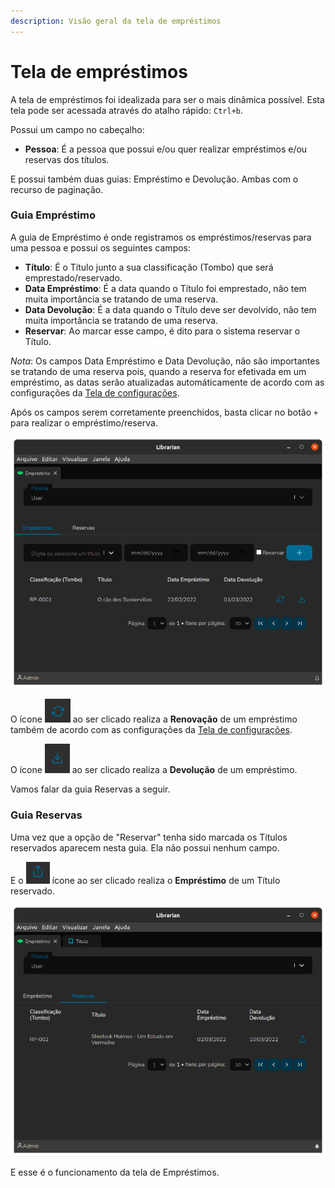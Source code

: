```yaml
---
description: Visão geral da tela de empréstimos
---
```


# Tela de empréstimos

A tela de empréstimos foi idealizada para ser o mais dinâmica possível. Esta tela pode ser acessada através do atalho rápido: `Ctrl+b`.

Possui um campo no cabeçalho:

* **Pessoa**: É a pessoa que possui e/ou quer realizar empréstimos e/ou reservas dos títulos.

E possui também duas guias: Empréstimo e Devolução. Ambas com o recurso de paginação.

### Guia Empréstimo

A guia de Empréstimo é onde registramos os empréstimos/reservas para uma pessoa e possui os seguintes campos:

* **Título**: É o Título junto a sua classificação (Tombo) que será emprestado/reservado.
* **Data Empréstimo**: É a data quando o Título foi emprestado, não tem muita importância se tratando de uma reserva.
* **Data Devolução**: É a data quando o Título deve ser devolvido, não tem muita importância se tratando de uma reserva.
* **Reservar**: Ao marcar esse campo, é dito para o sistema reservar o Título.

_Nota_: Os campos Data Empréstimo e Data Devolução, não são importantes se tratando de uma reserva pois, quando a reserva for efetivada em um empréstimo, as datas serão atualizadas automáticamente de acordo com as configurações da [Tela de configurações](tela-de-configuracoes.md).

Após os campos serem corretamente preenchidos, basta clicar no botão `+` para realizar o empréstimo/reserva.

![Tela de empréstimos - Guia Empréstimo ](<.gitbook/assets/image (2).png>)

O ícone ![](<.gitbook/assets/image (1).png>) ao ser clicado realiza a **Renovação** de um empréstimo também de acordo com as configurações da [Tela de configurações](tela-de-configuracoes.md).

O ícone ![](<.gitbook/assets/image (5).png>) ao ser clicado realiza a **Devolução** de um empréstimo.

Vamos falar da guia Reservas a seguir.

### Guia Reservas

Uma vez que a opção de "Reservar" tenha sido marcada os Títulos reservados aparecem nesta guia. Ela não possui nenhum campo.

E o ![](<.gitbook/assets/image (3).png>) ícone ao ser clicado realiza o **Empréstimo** de um Título reservado.

![Tela de empréstimo - Guia Reservas](<.gitbook/assets/image (4).png>)

E esse é o funcionamento da tela de Empréstimos.
